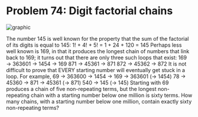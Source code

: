 # Problem 74: Digit factorial chains

![graphic](img074.gif)

The number 145 is well known for the property that the sum of the
factorial of its digits is equal to 145: 1! + 4! + 5! = 1 + 24 + 120 =
145 Perhaps less well known is 169, in that it produces the longest
chain of numbers that link back to 169; it turns out that there are only
three such loops that exist: 169 → 363601 → 1454 → 169 871 → 45361 → 871
872 → 45362 → 872 It is not difficult to prove that EVERY starting
number will eventually get stuck in a loop. For example, 69 → 363600 →
1454 → 169 → 363601 (→ 1454) 78 → 45360 → 871 → 45361 (→ 871) 540 → 145
(→ 145) Starting with 69 produces a chain of five non-repeating terms,
but the longest non-repeating chain with a starting number below one
million is sixty terms. How many chains, with a starting number below
one million, contain exactly sixty non-repeating terms?